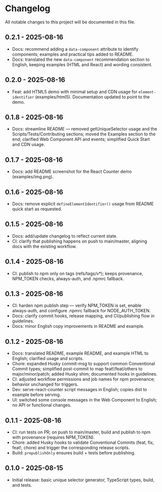 # Changelog

All notable changes to this project will be documented in this file.

## 0.2.1 - 2025-08-16
- Docs: recommend adding a `data-component` attribute to identify components; examples and practical tips added to README.
- Docs: translated the new `data-component` recommendation section to English, keeping examples (HTML and React) and wording consistent.

## 0.2.0 - 2025-08-16
- Feat: add HTML5 demo with minimal setup and CDN usage for `element-identifier` (examples/html5). Documentation updated to point to the demo.

## 0.1.8 - 2025-08-16
- Docs: streamline README — removed getUniqueSelector usage and the Scripts/Tests/Contributing sections; moved the Examples section to the end; clarified Web Component API and events; simplified Quick Start and CDN usage.

## 0.1.7 - 2025-08-16
- Docs: add README screenshot for the React Counter demo (examples/img.png).

## 0.1.6 - 2025-08-16
- Docs: remove explicit `defineElementIdentifier()` usage from README quick start as requested.

## 0.1.5 - 2025-08-16
- Docs: add/update changelog to reflect current state.
- CI: clarify that publishing happens on push to main/master, aligning docs with the existing workflow.

## 0.1.4 - 2025-08-16
- CI: publish to npm only on tags (refs/tags/v*); keeps provenance, NPM_TOKEN checks, always-auth, and .npmrc fallback.

## 0.1.3 - 2025-08-16
- CI: harden npm publish step — verify NPM_TOKEN is set, enable always-auth, and configure .npmrc fallback for NODE_AUTH_TOKEN.
- Docs: clarify commit hooks, release mapping, and CI/publishing flow in guidelines.
- Docs: minor English copy improvements in README and example.

## 0.1.2 - 2025-08-16
- Docs: translated README, example README, and example HTML to English; clarified usage and scripts.
- Chore: expanded Husky commit-msg to support common Conventional Commit types; simplified post-commit to map feat!/feat/others to major/minor/patch; added Husky shim; documented hooks in guidelines.
- CI: adjusted workflow permissions and job names for npm provenance; behavior unchanged for triggers.
- Dev: serve-react-counter script messages in English; copies dist to example before serving.
- UI: switched some console messages in the Web Component to English; no API or functional changes.

## 0.1.1 - 2025-08-16
- CI: run tests on PR; on push to main/master, build and publish to npm with provenance (requires NPM_TOKEN).
- Chore: added Husky hooks to validate Conventional Commits (feat, fix, feat!, chore) and trigger the corresponding release scripts.
- Build: `prepublishOnly` ensures build + tests before publishing.

## 0.1.0 - 2025-08-15
- Initial release: basic unique selector generator, TypeScript types, build, and tests.
